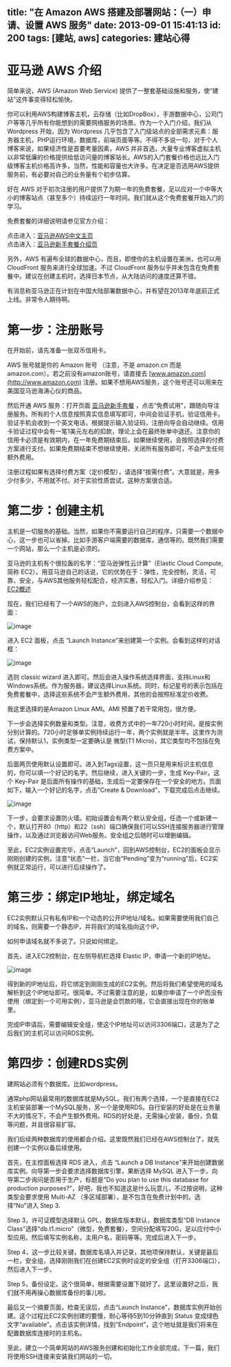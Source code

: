 title: "在 Amazon AWS 搭建及部署网站：（一）申请、设置 AWS 服务"
date: 2013-09-01 15:41:13
id: 200
tags: [建站, aws]
categories: 建站心得
---

# 亚马逊 AWS 介绍

简单来说，AWS (Amazon Web Service) 提供了一整套基础设施和服务，使“建站”这件事变得轻松愉快。

你可以利用AWS构建博客主机，云存储（比如DropBox），手游数据中心，公司门户等等几乎所有你能想到的需要网络服务的场景。作为一个入门介绍，我们从 Wordpress 开始，因为 Wordpress 几乎包含了入门级站点的全部需求元素：服务器主机，PHP运行环境，数据库，前端页面等等。不得不多说一句，对于个人博客来说，如果经济性是首要考量因素，AWS 并非首选，大量专业博客虚拟主机以非常低廉的价格提供给低访问量的博客站长。AWS的入门套餐价格也远比入门级博客主机价格高许多，当然，性能和容量也大许多。在决定是否选用AWS提供服务前，有必要对自己的业务量有个初步估算。

好在 AWS 对于初次注册的用户提供了为期一年的免费套餐，足以应对一个中等大小的博客站点（甚至多个）持续运行一年时间。我们就从这个免费套餐开始入门的学习。


免费套餐的详细说明请参见官方介绍：

点击进入：[亚马逊AWS中文主页](http://aws.amazon.com/cn/)    
点击进入：[亚马逊新手套餐介绍页](https://aws.amazon.com/cn/free/)

另外，AWS 有遍布全球的数据中心，而且，即使你的主机设置在美洲，也可以用 CloudFront 服务来进行全球加速。不过 CloudFront 服务似乎并未包含在免费套餐中。建议在创建主机时，选择日本节点，从大陆访问的速度还算不错。

有消息称亚马逊正在计划在中国大陆部署数据中心，并有望在2013年年底前正式上线。非常令人期待啊。

# 第一步：注册账号

在开始前，请先准备一张双币信用卡。

AWS 账号就是你的 Amazon 账号 （注意，不是 amazon.cn 而是 amazon.com）。若之前没有amazon账号，请直接去 [www.amazon.com](http://www.amazon.com) 注册。如果不想用AWS服务，这个账号还可以用来在美国亚马逊海涛心仪的商品。

然后开通 AWS 服务：打开页面 [亚马逊新手套餐](https://aws.amazon.com/cn/free/) ，点击“免费试用”，跟随向导注册服务。所有的个人信息按照真实信息填写即可，中间会验证手机，验证信用卡。验证手机会收到一个英文电话，根据提示输入验证码，注册向导会自动继续。信用卡验证过程中会有一笔1美元左右的扣款，理论上会在最终账单中退还。注意你的信用卡必须是有效期内，在一年免费期结束后，如果继续使用，会按照选择的付费方案进行支付。如果免费期结束不想继续使用，关闭所有服务即可，不会产生任何额外费用。

注册过程如果有选择付费方案（定价模型），请选择“按需付费”。大意就是，用多少付多少，不用就不付。对于实验性质尝试，这种方案很合适。

<!--more-->

# 第二步：创建主机

主机是一切服务的基础。当然，如果你不需要运行自己的程序，只需要一个数据中心，这一步也可以省掉。比如手游客户端需要的数据库，通信等的。既然我们需要一个网站，那么一个主机是必须的。

亚马逊的主机有个很拉轰的名字：“亚马逊弹性云计算”（Elastic Cloud Compute, 简称 EC2）。用亚马逊自己的话说，它的优势在于：弹性，完全控制，灵活，可靠，安全，与AWS其他服务轻松配合，经济实惠，轻松入门。详细介绍参见： [EC2概述](http://aws.amazon.com/cn/ec2/)

现在，我们已经有了一个AWS的账户，立刻进入AWS控制台，会看到这样的界面：

![image](http://static.catxn.zongbutech.com/images/aws_00.png-o)

进入 EC2 面板，点击 “Launch Instance”来创建第一个实例。会看到这样的对话框：

![image](http://static.catxn.zongbutech.com/images/aws_01.png-o)

选则 classic wizard 进入即可。然后会进入操作系统选择界面，支持Linux和Windows系统。作为服务器，建议选择Linux系统。同时，标记星号的表示包括在免费套餐中，选择这些系统不会产生额外费用，其他的会按照标准定价收费。

我这里选择的是Amazon Linux AMI。AMI 预置了若干常用包，很方便。

下一步会选择实例数量和类型。注意，收费方式中的一年720小时时间，是按实例分别计算的。720小时足够单实例持续运行一年，两个实例就是半年。这里作为测试，保持默认1，实例类型一定要确认是 微型(T1 Micro)，其它类型均不包括在免费方案中。

后面两页使用默认设置即可。进入到Tags设置，这一页只是用来标识主机信息的，你可以填一个好记的名字。然后继续，进入关键的一步，生成 Key-Pair。这个 Key-Pair 是后面所有操作的基础，生成后一定要保存在一个安全的地方。页面如下，输入一个好记的名字，点击“Create &amp; Download”，下载完成后点击继续。

![image](http://static.catxn.zongbutech.com/images/aws_02.png-o)

下一步，会要求设置防火墙。初始设置会有两个默认安全组，任选一个或新建一个，默认打开80（http）和22（ssh）端口确保我们可以SSH连接服务器进行管理操作，以及通过浏览器访问Web服务。安全组之后随时可以增删编辑。

至此，EC2实例设置完毕，点击“Launch”，回到AWS控制台，EC2的面板会显示刚刚创建的实例，注意“状态”一栏，当它由“Pending”变为“running”后，EC2实例就正常运行，可以进行后续操作了。

# 第三步：绑定IP地址，绑定域名

EC2实例默认只有私有IP和一个动态的公开IP地址/域名。如果需要使用我们自己的域名，则需要一个静态IP，并将我们的域名指向这个IP。

如何申请域名就不多说了。只说如何绑定。

首先，进入EC2控制台，在左侧导航栏选择 Elastic IP，申请一个新的IP地址。

![image](http://static.catxn.zongbutech.com/images/aws_03.png-o)

得到新的IP地址后，将它绑定到刚刚生成的EC2实例。然后将我们希望使用的域名解析到这个IP地址即可。很简单。不过需要注意的是，如果你申请了一个IP而没有使用（绑定到一个可用实例），亚马逊是会罚款的哦，它会直接出现在你的账单里。

完成IP申请后，需要编辑安全组，使这个IP地址可以访问3306端口，这是为了之后我们的主机可以访问RDS实例。

# 第四步：创建RDS实例

建网站必须有个数据库。比如wordpress。

通常php网站最常用的数据库就是MySQL。我们有两个选择，一个是直接在EC2主机安装部署一个MySQL服务，另一个是使用RDS。自行安装的好处是在业务量不大的情况下，不会产生额外费用。RDS的好处是，无需操心安装，备份，负载等问题，并且很容易扩容。

我们后续两种数据库的使用都会介绍。这里既然我们已经在AWS控制台了，就先创建一个实例以备后续使用。

首先，在主控面板选择 RDS 进入，点击 “Launch a DB Instance”来开始创建数据库实例。向导第一步会要求选择数据库引擎，果断选择 MySQL 进入下一步。向导第二步询问是否用于生产，标题是“Do you plan to use this database for production purposes?”，好吧，我也不知道这是什么玩意儿，不过按说明，这种类型会要求使用 Multi-AZ （多区域部署），是不包含在免费计划中的。选择“No”进入 Step 3.

Step 3，许可证模型选择默认 GPL，数据库版本默认，数据库类型“DB Instance Class”选择“db.t1.micro”（微型，免费套餐），空间分配填写20G，足以应付中小型应用。然后填写实例名称，主用户名，密码等等。完成后进入下一步。

Step 4，这一步比较关键，数据库名填入并记录，其他项保持默认，关键是最后一栏，安全组，选择刚刚我们在创建EC2实例时设定的安全组（打开3306端口），然后进入下一步。

Step 5，备份设定。这个很简单，根据需要设置下就好了。这里设置好之后，我们就不用再操心数据库备份的事儿啦。

最后又一个摘要页面，检查无误后，点击“Launch Instance”，数据库实例开始创建。这个过程比EC2实例创建的要慢，耐心等待5到10分钟直到 Status 变成绿色文字“available”。点击该实例详情，找到“Endpoint”，这个地址就是我们将来在配置数据库连接时的主机名。

至此，建立一个简单网站的AWS服务创建和初始化工作全部完成，下一篇，我们将使用SSH连接来安装我们网站的一切。